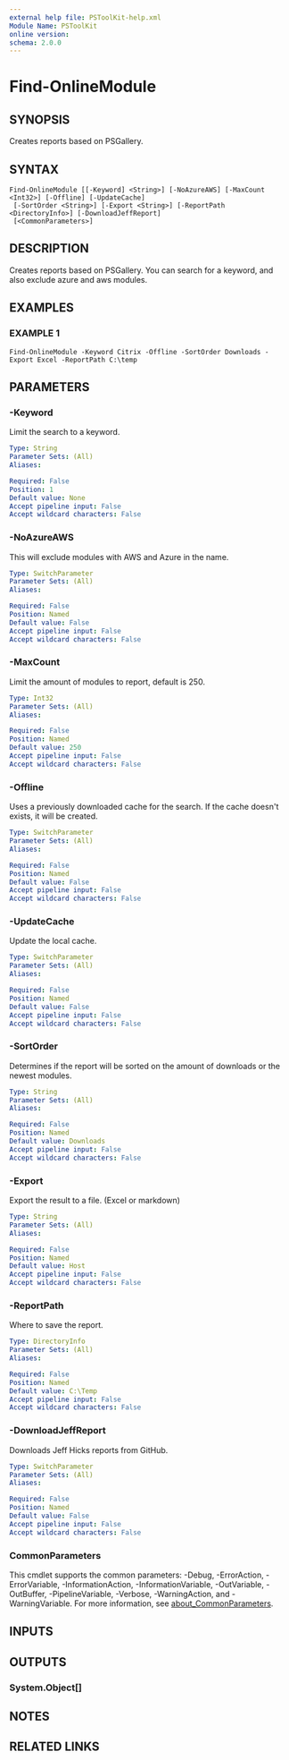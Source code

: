 ```yaml
---
external help file: PSToolKit-help.xml
Module Name: PSToolKit
online version:
schema: 2.0.0
---
```


# Find-OnlineModule

## SYNOPSIS
Creates reports based on PSGallery.

## SYNTAX

```
Find-OnlineModule [[-Keyword] <String>] [-NoAzureAWS] [-MaxCount <Int32>] [-Offline] [-UpdateCache]
 [-SortOrder <String>] [-Export <String>] [-ReportPath <DirectoryInfo>] [-DownloadJeffReport]
 [<CommonParameters>]
```

## DESCRIPTION
Creates reports based on PSGallery.
You can search for a keyword, and also exclude azure and aws modules.

## EXAMPLES

### EXAMPLE 1
```
Find-OnlineModule -Keyword Citrix -Offline -SortOrder Downloads -Export Excel -ReportPath C:\temp
```

## PARAMETERS

### -Keyword
Limit the search to a keyword.

```yaml
Type: String
Parameter Sets: (All)
Aliases:

Required: False
Position: 1
Default value: None
Accept pipeline input: False
Accept wildcard characters: False
```

### -NoAzureAWS
This will exclude modules with AWS and Azure in the name.

```yaml
Type: SwitchParameter
Parameter Sets: (All)
Aliases:

Required: False
Position: Named
Default value: False
Accept pipeline input: False
Accept wildcard characters: False
```

### -MaxCount
Limit the amount of modules to report, default is 250.

```yaml
Type: Int32
Parameter Sets: (All)
Aliases:

Required: False
Position: Named
Default value: 250
Accept pipeline input: False
Accept wildcard characters: False
```

### -Offline
Uses a previously downloaded cache for the search.
If the cache doesn't exists, it will be created.

```yaml
Type: SwitchParameter
Parameter Sets: (All)
Aliases:

Required: False
Position: Named
Default value: False
Accept pipeline input: False
Accept wildcard characters: False
```

### -UpdateCache
Update the local cache.

```yaml
Type: SwitchParameter
Parameter Sets: (All)
Aliases:

Required: False
Position: Named
Default value: False
Accept pipeline input: False
Accept wildcard characters: False
```

### -SortOrder
Determines if the report will be sorted on the amount of downloads or the newest modules.

```yaml
Type: String
Parameter Sets: (All)
Aliases:

Required: False
Position: Named
Default value: Downloads
Accept pipeline input: False
Accept wildcard characters: False
```

### -Export
Export the result to a file.
(Excel or markdown)

```yaml
Type: String
Parameter Sets: (All)
Aliases:

Required: False
Position: Named
Default value: Host
Accept pipeline input: False
Accept wildcard characters: False
```

### -ReportPath
Where to save the report.

```yaml
Type: DirectoryInfo
Parameter Sets: (All)
Aliases:

Required: False
Position: Named
Default value: C:\Temp
Accept pipeline input: False
Accept wildcard characters: False
```

### -DownloadJeffReport
Downloads Jeff Hicks reports from GitHub.

```yaml
Type: SwitchParameter
Parameter Sets: (All)
Aliases:

Required: False
Position: Named
Default value: False
Accept pipeline input: False
Accept wildcard characters: False
```

### CommonParameters
This cmdlet supports the common parameters: -Debug, -ErrorAction, -ErrorVariable, -InformationAction, -InformationVariable, -OutVariable, -OutBuffer, -PipelineVariable, -Verbose, -WarningAction, and -WarningVariable. For more information, see [about_CommonParameters](http://go.microsoft.com/fwlink/?LinkID=113216).

## INPUTS

## OUTPUTS

### System.Object[]
## NOTES

## RELATED LINKS
